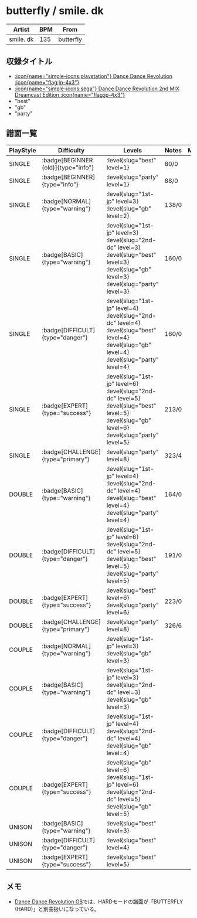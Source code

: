 # butterfly / smile. dk

|Artist|BPM|From|
|------|---|----|
|smile. dk|135|butterfly|

## 収録タイトル

- [:icon{name="simple-icons:playstation"} Dance Dance Revolution :icon{name="flag:jp-4x3"}](/playstation-jp/1st)
- [:icon{name="simple-icons:sega"} Dance Dance Revolution 2nd MIX Dreamcast Edition :icon{name="flag:jp-4x3"}](/dreamcast/2nd)
- "best"
- "gb"
- "party"

## 譜面一覧

|PlayStyle|Difficulty|Levels|Notes|Movie|
|---------|----------|------|-----|-----|
|SINGLE| :badge[BEGINNER (old)]{type="info"}|<div class="field is-grouped is-grouped-multiline"> :level{slug="best" level=1}</div>|80/0||
|SINGLE| :badge[BEGINNER]{type="info"}|<div class="field is-grouped is-grouped-multiline"> :level{slug="party" level=1}</div>|88/0||
|SINGLE| :badge[NORMAL]{type="warning"}|<div class="field is-grouped is-grouped-multiline"> :level{slug="1st-jp" level=3} :level{slug="gb" level=2}</div>|138/0||
|SINGLE| :badge[BASIC]{type="warning"}|<div class="field is-grouped is-grouped-multiline"> :level{slug="1st-jp" level=3} :level{slug="2nd-dc" level=3} :level{slug="best" level=3} :level{slug="gb" level=3} :level{slug="party" level=3}</div>|160/0||
|SINGLE| :badge[DIFFICULT]{type="danger"}|<div class="field is-grouped is-grouped-multiline"> :level{slug="1st-jp" level=4} :level{slug="2nd-dc" level=4} :level{slug="best" level=4} :level{slug="gb" level=4} :level{slug="party" level=4}</div>|160/0||
|SINGLE| :badge[EXPERT]{type="success"}|<div class="field is-grouped is-grouped-multiline"> :level{slug="1st-jp" level=6} :level{slug="2nd-dc" level=5} :level{slug="best" level=5} :level{slug="gb" level=6} :level{slug="party" level=5}</div>|213/0||
|SINGLE| :badge[CHALLENGE]{type="primary"}|<div class="field is-grouped is-grouped-multiline"> :level{slug="party" level=8}</div>|323/4||
|DOUBLE| :badge[BASIC]{type="warning"}|<div class="field is-grouped is-grouped-multiline"> :level{slug="1st-jp" level=4} :level{slug="2nd-dc" level=4} :level{slug="best" level=4} :level{slug="party" level=4}</div>|164/0||
|DOUBLE| :badge[DIFFICULT]{type="danger"}|<div class="field is-grouped is-grouped-multiline"> :level{slug="1st-jp" level=6} :level{slug="2nd-dc" level=5} :level{slug="best" level=5} :level{slug="party" level=5}</div>|191/0||
|DOUBLE| :badge[EXPERT]{type="success"}|<div class="field is-grouped is-grouped-multiline"> :level{slug="best" level=6} :level{slug="party" level=6}</div>|223/0||
|DOUBLE| :badge[CHALLENGE]{type="primary"}|<div class="field is-grouped is-grouped-multiline"> :level{slug="party" level=8}</div>|326/6||
|COUPLE| :badge[NORMAL]{type="warning"}|<div class="field is-grouped is-grouped-multiline"> :level{slug="1st-jp" level=3} :level{slug="gb" level=3}</div>|||
|COUPLE| :badge[BASIC]{type="warning"}|<div class="field is-grouped is-grouped-multiline"> :level{slug="1st-jp" level=3} :level{slug="2nd-dc" level=3} :level{slug="gb" level=3}</div>|||
|COUPLE| :badge[DIFFICULT]{type="danger"}|<div class="field is-grouped is-grouped-multiline"> :level{slug="1st-jp" level=4} :level{slug="2nd-dc" level=4} :level{slug="gb" level=4}</div>|||
|COUPLE| :badge[EXPERT]{type="success"}|<div class="field is-grouped is-grouped-multiline"> :level{slug="gb" level=6} :level{slug="1st-jp" level=6} :level{slug="2nd-dc" level=5} :level{slug="gb" level=5}</div>|||
|UNISON| :badge[BASIC]{type="warning"}|<div class="field is-grouped is-grouped-multiline"> :level{slug="best" level=3}</div>|||
|UNISON| :badge[DIFFICULT]{type="danger"}|<div class="field is-grouped is-grouped-multiline"> :level{slug="best" level=4}</div>|||
|UNISON| :badge[EXPERT]{type="success"}|<div class="field is-grouped is-grouped-multiline"> :level{slug="best" level=5}</div>|||

## メモ

- [Dance Dance Revolution GB](/series/gb)では、HARDモードの譜面が「BUTTERFLY (HARD)」と別曲扱いになっている。
